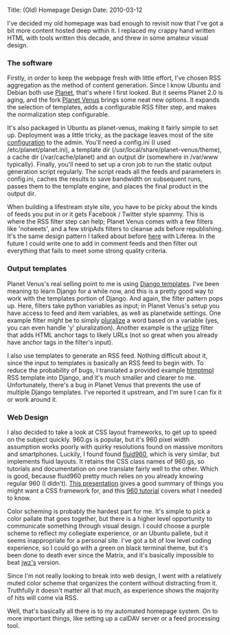 Title: (Old) Homepage Design
Date: 2010-03-12

I've decided my old homepage was bad enough to revisit now that I've got a bit
more content hosted deep within it. I replaced my crappy hand written HTML
with tools written this decade, and threw in some amateur visual design.

### The software

Firstly, in order to keep the webpage fresh with little effort, I've chosen
RSS aggregation as the method of content generation. Since I know Ubuntu and
Debian both use [Planet][1], that's where I first looked. But it seems Planet
2.0 is aging, and the fork [Planet Venus][2] brings some neat new options. It
expands the selection of templates, adds a configurable RSS filter step, and
makes the normalization step configurable.

It's also packaged in Ubuntu as planet-venus, making it fairly simple to set
up. Deployment was a little tricky, as the package leaves most of the site
[configuration][3] to the admin. You'll need a config.ini (I used
/etc/planet/planet.ini), a template dir (/usr/local/share/planet-venus/theme),
a cache dir (/var/cache/planet) and an output dir (somewhere in /var/www
typically). Finally, you'll need to set up a cron job to run the static output
generation script regularly. The script reads all the feeds and parameters in
config.ini, caches the results to save bandwidth on subsequent runs, passes
them to the template engine, and places the final product in the output dir.

When building a lifestream style site, you have to be picky about the kinds of
feeds you put in or it gets Facebook / Twitter style spammy. This is where the
RSS filter step can help; Planet Venus comes with a few filters like
'notweets', and a few stripAds filters to cleanse ads before republishing.
It's the same design pattern I talked about before [here][4] with Liferea. In
the future I could write one to add in comment feeds and then filter out
everything that fails to meet some strong quality criteria.

### Output templates

Planet Venus's real selling point to me is using [Django templates][5]. I've
been meaning to learn Django for a while now, and this is a pretty good way to
work with the templates portion of Django. And again, the filter pattern pops
up. Here, filters take python variables as input; in Planet Venus's setup you
have access to feed and item variables, as well as planetwide settings. One
example filter might be to simply [pluralize][6] a word based on a variable
(yes, you can even handle 'y' pluralization). Another example is the
[urlize][7] filter that adds HTML anchor tags to likely URLs (not so great
when you already have anchor tags in the filter's input).

I also use templates to generate an RSS feed. Nothing difficult about it,
since the input to templates is basically an RSS feed to begin with. To reduce
the probability of bugs, I translated a provided example [htmptmpl][8] RSS
template into Django, and it's much smaller and clearer to me. Unfortunately,
there's a bug in Planet Venus that prevents the use of multiple Django
templates. I've reported it upstream, and I'm sure I can fix it or work around
it.

### Web Design

I also decided to take a look at CSS layout frameworks, to get up to speed on
the subject quickly. 960.gs is popular, but it's 960 pixel width assumption
works poorly with quirky resolutions found on massive monitors and
smartphones. Luckily, I found found [fluid960][9], which is very similar, but
implements fluid layouts. It retains the CSS class names of 960.gs, so
tutorials and documentation on one translate fairly well to the other. Which
is good, because fluid960 pretty much relies on you already knowing regular
960 (I didn't). [This presentation][10] gives a good summary of things you
might want a CSS framework for, and this [ 960 tutorial][11] covers what I
needed to know.

Color scheming is probably the hardest part for me. It's simple to pick a
color pallate that goes together, but there is a higher level opportunity to
communicate something through visual design. I could choose a purple scheme to
reflect my collegiate experience, or an Ubuntu pallete, but it seems
inappropriate for a personal site. I've got a bit of low level coding
experience, so I could go with a green on black terminal theme, but it's been
done to death ever since the Matrix, and it's basically impossible to beat
[jwz's][12] version.

Since I'm not really looking to break into web design, I went with a
relatively muted color scheme that organizes the content without distracting
from it. Truthfully it doesn't matter all that much, as experience shows the
majority of hits will come via RSS.

Well, that's basically all there is to my automated homepage system. On to
more important things, like setting up a calDAV server or a feed processing
tool.

   [1]: http://www.planetplanet.org/

   [2]: http://intertwingly.net/code/venus/

   [3]: http://intertwingly.net/code/venus/docs/config.html

   [4]: //pwnguin.net/fun-and-profit-with-liferea-conversion-filters.html

   [5]: http://www.djangoproject.com/documentation/templates/

   [6]: http://docs.djangoproject.com/en/dev/ref/templates/builtins/#pluralize

   [7]: http://docs.djangoproject.com/en/dev/ref/templates/builtins/#urlize

   [8]: http://htmltmpl.sourceforge.net/

   [9]: http://www.designinfluences.com/fluid960gs/

   [10]: http://vimeo.com/7530607

   [11]: http://net.tutsplus.com/videos/screencasts/a-detailed-look-at-the-960-css-framework/

   [12]: http://www.jwz.org/

